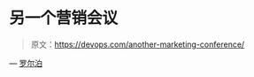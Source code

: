 # 另一个营销会议

> 原文：<https://devops.com/another-marketing-conference/>

— [罗尔泊](https://devops.com/author/breselman/)